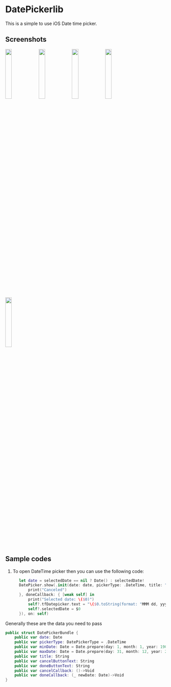 # DatePickerlib

This is a simple to use iOS Date time picker.


## Screenshots

<p float="left">
  <img src="https://github.com/cloudapperinc/DatePickerlib/blob/main/Screenshots/1.png" width="20%">
  <img src="https://github.com/cloudapperinc/DatePickerlib/blob/main/Screenshots/2.png" width="20%">
  <img src="https://github.com/cloudapperinc/DatePickerlib/blob/main/Screenshots/3.png" width="20%">
  <img src="https://github.com/cloudapperinc/DatePickerlib/blob/main/Screenshots/4.png" width="20%">
  <img src="https://github.com/cloudapperinc/DatePickerlib/blob/main/Screenshots/5.png" width="20%">
</p>


## Sample codes

1. To open DateTime picker then you can use the following code:
  ```swift
        let date = selectedDate == nil ? Date() : selectedDate!
        DatePicker.show(.init(date: date, pickerType: .DateTime, title: "SELECT DATE TIME", cancelCallback: {
            print("Canceled")
        }, doneCallback: { [weak self] in
            print("Selected date: \($0)")
            self?.tfDatepicker.text = "\($0.toString(format: "MMM dd, yyyy hh:mm aa"))"
            self?.selectedDate = $0
        }), on: self)
  ```
  
Generally these are the data you need to pass

```swift
public struct DatePickerBundle {
    public var date: Date
    public var pickerType: DatePickerType = .DateTime
    public var minDate: Date = Date.prepare(day: 1, month: 1, year: 1900) ?? Date()
    public var maxDate: Date = Date.prepare(day: 31, month: 12, year: 2100, hour: 23, minute: 59, second: 59) ?? Date()
    public var title: String
    public var cancelButtonText: String
    public var doneButtonText: String
    public var cancelCallback: ()->Void
    public var doneCallback: (_ newDate: Date)->Void
}
```
